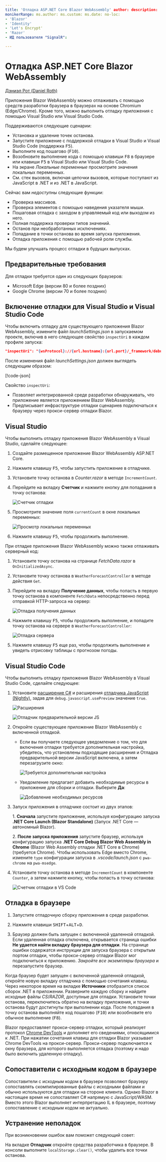 ```yaml
---
title: 'Отладка ASP.NET Core Blazor WebAssembly' author: description: 'Узнайте, как отлаживать приложения Blazor.'
monikerRange: ms.author: ms.custom: ms.date: no-loc:
- 'Blazor'
- 'Identity'
- 'Let's Encrypt'
- 'Razor'
- ИД пользователя "SignalR": 

---
```

# <a name="debug-aspnet-core-blazor-webassembly"></a>Отладка ASP.NET Core Blazor WebAssembly

[Дэниэл Рот (Daniel Roth)](https://github.com/danroth27)

Приложения Blazor WebAssembly можно отлаживать с помощью средств разработки браузера в браузерах на основе Chromium (Edge/Chrome).  Кроме того, можно выполнить отладку приложения с помощью Visual Studio или Visual Studio Code.

Поддерживаются следующие сценарии:

* Установка и удаление точек останова.
* Запустите приложение с поддержкой отладки в Visual Studio и Visual Studio Code (поддержка <kbd>F5</kbd>).
* Выполните код пошагово (<kbd>F10</kbd>).
* Возобновите выполнение кода с помощью клавиши <kbd>F8</kbd> в браузере или клавиши <kbd>F5</kbd> в Visual Studio или Visual Studio Code.
* На экране *Локальные переменные* просмотрите значения локальных переменных.
* См. стек вызовов, включая цепочки вызовов, которые поступают из JavaScript в .NET и из .NET в JavaScript.

Сейчас вам *недоступны* следующие функции:

* Проверка массивов.
* Проверка элементов с помощью наведения указателя мыши.
* Пошаговая отладка с заходом в управляемый код или выходом из него.
* Полная поддержка проверки типов значений.
* Останов при необработанных исключениях.
* Попадание в точки останова во время запуска приложения.
* Отладка приложения с помощью рабочей роли службы.

Мы будем улучшать процесс отладки в будущих выпусках.

## <a name="prerequisites"></a>Предварительные требования

Для отладки требуется один из следующих браузеров:

* Microsoft Edge (версии 80 и более поздних)
* Google Chrome (версии 70 и более поздних)

## <a name="enable-debugging-for-visual-studio-and-visual-studio-code"></a>Включение отладки для Visual Studio и Visual Studio Code

Чтобы включить отладку для существующего приложения Blazor WebAssembly, измените файл *launchSettings.json* в запускаемом проекте, включив в него следующее свойство `inspectUri` в каждом профиле запуска:

```json
"inspectUri": "{wsProtocol}://{url.hostname}:{url.port}/_framework/debug/ws-proxy?browser={browserInspectUri}"
```

После изменения файл *launchSettings.json* должен выглядеть следующим образом:

[!code-json[](debug/launchSettings.json?highlight=14,22)]

Свойство `inspectUri`:

* Позволяет интегрированной среде разработки обнаруживать, что приложение является приложением Blazor WebAssembly.
* Предписывает инфраструктуре отладки сценариев подключаться к браузеру через прокси-сервер отладки Blazor.

## <a name="visual-studio"></a>Visual Studio

Чтобы выполнить отладку приложения Blazor WebAssembly в Visual Studio, сделайте следующее:

1. Создайте размещенное приложение Blazor WebAssembly ASP.NET Core.
1. Нажмите клавишу <kbd>F5</kbd>, чтобы запустить приложение в отладчике.
1. Установите точку останова в *Counter.razor* в методе `IncrementCount`.
1. Перейдите на вкладку **Счетчик** и нажмите кнопку для попадания в точку останова:

   ![Счетчик отладки](https://devblogs.microsoft.com/aspnet/wp-content/uploads/sites/16/2020/03/vs-debug-counter.png)

1. Просмотрите значение поля `currentCount` в окне локальных переменных:

   ![Просмотр локальных переменных](https://devblogs.microsoft.com/aspnet/wp-content/uploads/sites/16/2020/03/vs-debug-locals.png)

1. Нажмите клавишу <kbd>F5</kbd>, чтобы продолжить выполнение.

При отладке приложения Blazor WebAssembly можно также отлаживать серверный код:

1. Установите точку останова на странице *FetchData.razor* в `OnInitializedAsync`.
1. Установите точку останова в `WeatherForecastController` в методе действия `Get`.
1. Перейдите на вкладку **Получение данных**, чтобы попасть в первую точку останова в компоненте `FetchData` непосредственно перед отправкой HTTP-запроса на сервер:

   ![Отладка получения данных](https://devblogs.microsoft.com/aspnet/wp-content/uploads/sites/16/2020/03/vs-debug-fetch-data.png)

1. Нажмите клавишу <kbd>F5</kbd>, чтобы продолжить выполнение, и попадите точку останова на сервере в `WeatherForecastController`:

   ![Отладка сервера](https://devblogs.microsoft.com/aspnet/wp-content/uploads/sites/16/2020/03/vs-debug-server.png)

1. Нажмите клавишу <kbd>F5</kbd> еще раз, чтобы продолжить выполнение и увидеть отрисовку таблицы с прогнозом погоды.

<a id="vscode"></a>

## <a name="visual-studio-code"></a>Visual Studio Code

Чтобы выполнить отладку приложения Blazor WebAssembly в Visual Studio Code, сделайте следующее:
 
1. Установите [расширение C#](https://marketplace.visualstudio.com/items?itemName=ms-dotnettools.csharp) и расширения [отладчика JavaScript (Nightly)](https://marketplace.visualstudio.com/items?itemName=ms-vscode.js-debug-nightly), задав для `debug.javascript.usePreview` значение `true`.

   ![Расширения](https://devblogs.microsoft.com/aspnet/wp-content/uploads/sites/16/2020/03/vscode-extensions.png)

   ![Отладчик предварительной версии JS](https://devblogs.microsoft.com/aspnet/wp-content/uploads/sites/16/2020/03/vscode-js-use-preview.png)

1. Откройте существующее приложение Blazor WebAssembly с включенной отладкой.

   * Если вы получаете следующее уведомление о том, что для включения отладки требуется дополнительная настройка, убедитесь, что установлены подходящие расширения и Отладка предварительной версии JavaScript включена, а затем перезагрузите окно:

     ![Требуется дополнительная настройка](https://devblogs.microsoft.com/aspnet/wp-content/uploads/sites/16/2020/03/vscode-additional-setup.png)

   * Уведомление предлагает добавить необходимые ресурсы в приложение для сборки и отладки. Выберите **Да**:

     ![Добавление необходимых ресурсов](https://devblogs.microsoft.com/aspnet/wp-content/uploads/sites/16/2020/03/vscode-required-assets.png)

1. Запуск приложения в отладчике состоит из двух этапов:

   1\. **Сначала** запустите приложение, используя конфигурацию запуска **.NET Core Launch (Blazor Standalone)** (Запуск .NET Core — автономный Blazor).

   2\. **После запуска приложения** запустите браузер, используя конфигурацию запуска **.NET Core Debug Blazor Web Assembly in Chrome** (Blazor Web Assembly отладки .NET Core в Chrome) (требуется Chrome). Чтобы использовать Edge вместо Chrome, измените `type` конфигурации запуска в *.vscode/launch.json* с `pwa-chrome` на `pwa-msedge`.

1. Установите точку останова в методе `IncrementCount` в компоненте `Counter`, а затем нажмите кнопку, чтобы попасть в точку останова:

   ![Счетчик отладки в VS Code](https://devblogs.microsoft.com/aspnet/wp-content/uploads/sites/16/2020/03/vscode-debug-counter.png)

## <a name="debug-in-the-browser"></a>Отладка в браузере

1. Запустите отладочную сборку приложения в среде разработки.

1. Нажмите клавиши <kbd>SHIFT</kbd>+<kbd>ALT</kbd>+<kbd>D</kbd>.

1. Браузер должен быть запущен с включенной удаленной отладкой. Если удаленная отладка отключена, открывается страница ошибки **Не удается найти вкладку браузера для отладки**. На странице ошибки содержатся инструкции для запуска браузера с открытым портом отладки, чтобы прокси-сервер отладки Blazor мог подключиться к приложению. *Закройте все экземпляры браузера* и перезапустите браузер.

Когда браузер будет запущен с включенной удаленной отладкой, откройте новую вкладку отладчика с помощью сочетания клавиш. Через некоторое время на вкладке **Источники** отобразится список сборок .NET в приложении. Разверните каждую сборку и найдите исходные файлы *CS*/*RAZOR*, доступные для отладки. Установите точки останова, переключитесь обратно на вкладку приложения, и точки останова будут достигнуты при выполнении кода. После попадания в точку останова выполняйте код пошагово (<kbd>F10</kbd>) или возобновите его обычное выполнение (<kbd>F8</kbd>).

Blazor предоставляет прокси-сервер отладки, который реализует протокол [Chrome DevTools](https://chromedevtools.github.io/devtools-protocol/) и дополняет его сведениями, относящимися к .NET. При нажатии сочетания клавиш для отладки Blazor указывает Chrome DevTools на прокси-сервер. Прокси-сервер подключается к окну браузера, для которого выполняется отладка (поэтому и надо было включить удаленную отладку).

## <a name="browser-source-maps"></a>Сопоставители с исходным кодом в браузере

Сопоставители с исходным кодом в браузере позволяют браузеру сопоставлять скомпилированные файлы с исходными файлами и обычно используются для отладки на стороне клиента. Однако Blazor в настоящее время не сопоставляет C# напрямую с JavaScript/WASM. Вместо этого Blazor выполняет интерпретацию IL в браузере, поэтому сопоставление с исходным кодом не актуально.

## <a name="troubleshoot"></a>Устранение неполадок

При возникновении ошибок вам поможет следующий совет:

На вкладке **Отладчик** откройте средства разработчика в браузере. В консоли выполните `localStorage.clear()`, чтобы удалить все точки останова.
